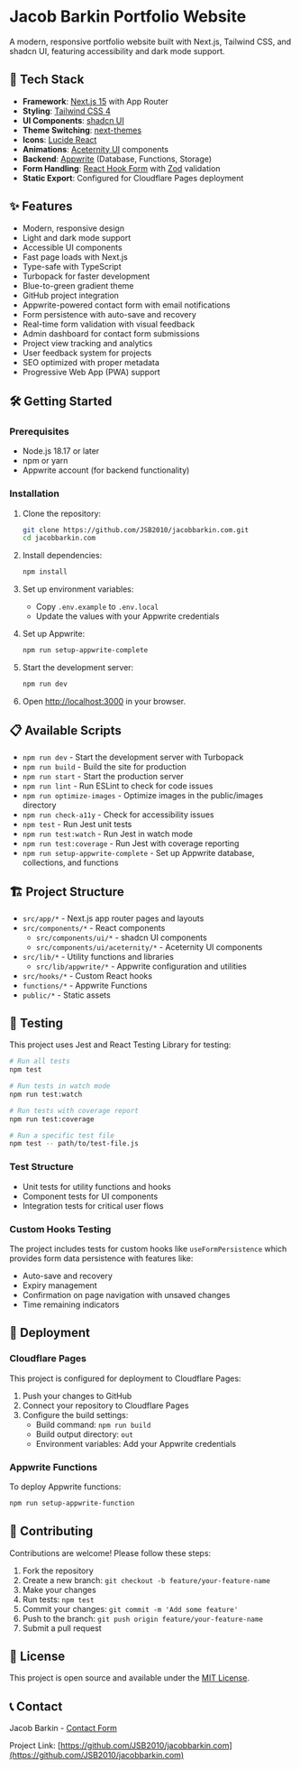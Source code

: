 # Jacob Barkin Portfolio Website

A modern, responsive portfolio website built with Next.js, Tailwind CSS, and shadcn UI, featuring accessibility and dark mode support.

## 🚀 Tech Stack

- **Framework**: [Next.js 15](https://nextjs.org/) with App Router
- **Styling**: [Tailwind CSS 4](https://tailwindcss.com/)
- **UI Components**: [shadcn UI](https://ui.shadcn.com/)
- **Theme Switching**: [next-themes](https://github.com/pacocoursey/next-themes)
- **Icons**: [Lucide React](https://lucide.dev/guide/packages/lucide-react)
- **Animations**: [Aceternity UI](https://ui.aceternity.com/) components
- **Backend**: [Appwrite](https://appwrite.io/) (Database, Functions, Storage)
- **Form Handling**: [React Hook Form](https://react-hook-form.com/) with [Zod](https://zod.dev/) validation
- **Static Export**: Configured for Cloudflare Pages deployment

## ✨ Features

- Modern, responsive design
- Light and dark mode support
- Accessible UI components
- Fast page loads with Next.js
- Type-safe with TypeScript
- Turbopack for faster development
- Blue-to-green gradient theme
- GitHub project integration
- Appwrite-powered contact form with email notifications
- Form persistence with auto-save and recovery
- Real-time form validation with visual feedback
- Admin dashboard for contact form submissions
- Project view tracking and analytics
- User feedback system for projects
- SEO optimized with proper metadata
- Progressive Web App (PWA) support

## 🛠️ Getting Started

### Prerequisites

- Node.js 18.17 or later
- npm or yarn
- Appwrite account (for backend functionality)

### Installation

1. Clone the repository:
   ```bash
   git clone https://github.com/JSB2010/jacobbarkin.com.git
   cd jacobbarkin.com
   ```

2. Install dependencies:
   ```bash
   npm install
   ```

3. Set up environment variables:
   - Copy `.env.example` to `.env.local`
   - Update the values with your Appwrite credentials

4. Set up Appwrite:
   ```bash
   npm run setup-appwrite-complete
   ```

5. Start the development server:
   ```bash
   npm run dev
   ```

6. Open [http://localhost:3000](http://localhost:3000) in your browser.

## 📋 Available Scripts

- `npm run dev` - Start the development server with Turbopack
- `npm run build` - Build the site for production
- `npm run start` - Start the production server
- `npm run lint` - Run ESLint to check for code issues
- `npm run optimize-images` - Optimize images in the public/images directory
- `npm run check-a11y` - Check for accessibility issues
- `npm test` - Run Jest unit tests
- `npm run test:watch` - Run Jest in watch mode
- `npm run test:coverage` - Run Jest with coverage reporting
- `npm run setup-appwrite-complete` - Set up Appwrite database, collections, and functions

## 🏗️ Project Structure

- `src/app/*` - Next.js app router pages and layouts
- `src/components/*` - React components
  - `src/components/ui/*` - shadcn UI components
  - `src/components/ui/aceternity/*` - Aceternity UI components
- `src/lib/*` - Utility functions and libraries
  - `src/lib/appwrite/*` - Appwrite configuration and utilities
- `src/hooks/*` - Custom React hooks
- `functions/*` - Appwrite Functions
- `public/*` - Static assets

## 🧪 Testing

This project uses Jest and React Testing Library for testing:

```bash
# Run all tests
npm test

# Run tests in watch mode
npm run test:watch

# Run tests with coverage report
npm run test:coverage

# Run a specific test file
npm test -- path/to/test-file.js
```

### Test Structure

- Unit tests for utility functions and hooks
- Component tests for UI components
- Integration tests for critical user flows

### Custom Hooks Testing

The project includes tests for custom hooks like `useFormPersistence` which provides form data persistence with features like:

- Auto-save and recovery
- Expiry management
- Confirmation on page navigation with unsaved changes
- Time remaining indicators

## 🚢 Deployment

### Cloudflare Pages

This project is configured for deployment to Cloudflare Pages:

1. Push your changes to GitHub
2. Connect your repository to Cloudflare Pages
3. Configure the build settings:
   - Build command: `npm run build`
   - Build output directory: `out`
   - Environment variables: Add your Appwrite credentials

### Appwrite Functions

To deploy Appwrite functions:

```bash
npm run setup-appwrite-function
```

## 🤝 Contributing

Contributions are welcome! Please follow these steps:

1. Fork the repository
2. Create a new branch: `git checkout -b feature/your-feature-name`
3. Make your changes
4. Run tests: `npm test`
5. Commit your changes: `git commit -m 'Add some feature'`
6. Push to the branch: `git push origin feature/your-feature-name`
7. Submit a pull request

## 📝 License

This project is open source and available under the [MIT License](LICENSE).

## 📞 Contact

Jacob Barkin - [Contact Form](https://jacobbarkin.com/contact)

Project Link: [https://github.com/JSB2010/jacobbarkin.com](https://github.com/JSB2010/jacobbarkin.com)
